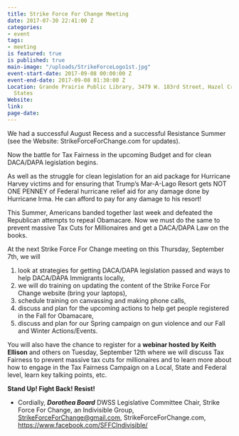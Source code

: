 ```yaml
---
title: Strike Force For Change Meeting
date: 2017-07-30 22:41:00 Z
categories:
- event
tags:
- meeting
is featured: true
is published: true
main-image: "/uploads/StrikeForceLogo1st.jpg"
event-start-date: 2017-09-08 00:00:00 Z
event-end-date: 2017-09-08 01:30:00 Z
Location: Grande Prairie Public Library, 3479 W. 183rd Street, Hazel Crest, IL, United
  States
Website: 
link: 
page-date: 
---
```


We had a successful August Recess and a successful Resistance Summer (see the Website: StrikeForceForChange.com for updates). 

Now the battle for Tax Fairness in the upcoming Budget and for clean DACA/DAPA legislation begins.  

As well as the struggle for clean legislation for an aid package for Hurricane Harvey victims and for ensuring that Trump’s Mar-A-Lago Resort gets NOT ONE PENNEY of Federal hurricane relief aid for any damage done by Hurricane Irma. He can afford to pay for any damage to his resort!

This Summer, Americans banded together last week and defeated the Republican attempts to repeal Obamacare. Now we must do the same to prevent massive Tax Cuts for Millionaires and get a DACA/DAPA Law on the books. 

At the next Strike Force For Change meeting on this Thursday, September 7th, we will 
1.	look at strategies for getting DACA/DAPA legislation passed and ways to help DACA/DAPA Immigrants locally, 
2.	we will do training on updating the content of the Strike Force For Change website (bring your laptops),  
3.	schedule training on canvassing and making phone calls, 
4.	discuss and plan for the  upcoming actions to help get people registered in the Fall for Obamacare,   
4.	discuss and plan for our Spring campaign on gun violence and our Fall and Winter Actions/Events.  

You will also have the chance to register for a **webinar hosted by Keith Ellison** and others on Tuesday, September 12th where we will discuss Tax Fairness to prevent massive tax cuts for millionaires and to learn more about how to engage in the Tax Fairness Campaign on a Local, State and Federal level, learn key talking points, etc.  

**Stand Up! Fight Back! Resist!** 
* Cordially,
***Dorothea Board***
DWSS Legislative Committee Chair, 
Strike Force For Change, an Indivisible Group, 
StrikeForceForChange@gmail.com, 
StrikeForceForChange.com, 
https://www.facebook.com/SFFCIndivisible/

